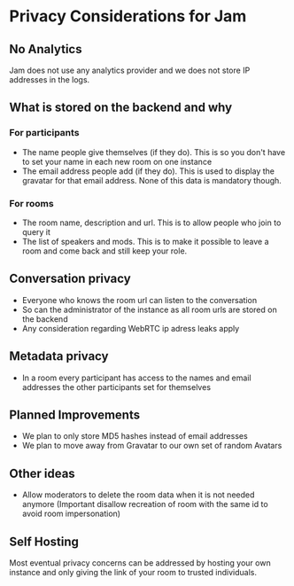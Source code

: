 Privacy Considerations for Jam
==============================

No Analytics
------------

Jam does not use any analytics provider and we does not store IP addresses in the logs.

What is stored on the backend and why
-------------------------------------

### For participants

- The name people give themselves (if they do). This is so you don't have to set your name in each new room on one instance
- The email address people add (if they do). This is used to display the gravatar for that email address. 
None of this data is mandatory though.

### For rooms

- The room name, description and url. This is to allow people who join to query it
- The list of speakers and mods. This is to make it possible to leave a room and come back and still keep your role.


Conversation privacy
--------------------

- Everyone who knows the room url can listen to the conversation
- So can the administrator of the instance as all room urls are stored on the backend
- Any consideration regarding WebRTC ip adress leaks apply

Metadata privacy
----------------

- In a room every participant has access to the names and email addresses the other participants set for themselves

Planned Improvements
--------------------

- We plan to only store MD5 hashes instead of email addresses
- We plan to move away from Gravatar to our own set of random Avatars

Other ideas
-----------

- Allow moderators to delete the room data when it is not needed anymore (Important disallow recreation of room with the same id to avoid room impersonation)

Self Hosting
------------

Most eventual privacy concerns can be addressed by hosting your own instance and only giving the link of your room to trusted individuals.

